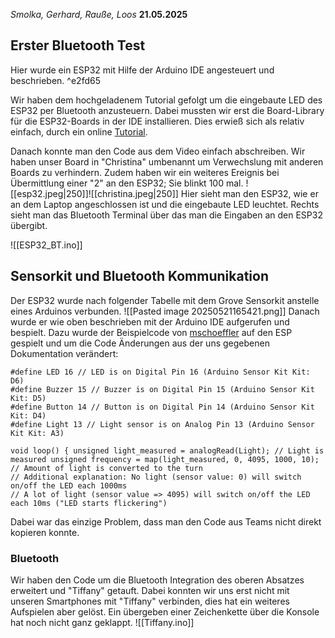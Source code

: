 *Smolka, Gerhard, Rauße, Loos* **21.05.2025**

## Erster Bluetooth Test
Hier wurde ein ESP32 mit Hilfe der Arduino IDE angesteuert und beschrieben. ^e2fd65

Wir haben dem hochgeladenem Tutorial gefolgt um die eingebaute LED des ESP32 per Bluetooth anzusteuern. Dabei mussten wir erst die Board-Library für die ESP32-Boards in der IDE installieren. Dies erwieß sich als relativ einfach, durch ein online [Tutorial](https://randomnerdtutorials.com/installing-the-esp32-board-in-arduino-ide-windows-instructions/ ).

Danach konnte man den Code aus dem Video einfach abschreiben. Wir haben unser Board in "Christina" umbenannt um Verwechslung mit anderen Boards zu verhindern. Zudem haben wir ein weiteres Ereignis bei Übermittlung einer "2" an den ESP32; Sie blinkt 100 mal.
![[esp32.jpeg|250]]![[christina.jpeg|250]]
Hier sieht man den ESP32, wie er an dem Laptop angeschlossen ist und die eingebaute LED leuchtet. Rechts sieht man das Bluetooth Terminal über das man die Eingaben an den ESP32 übergibt.

![[ESP32_BT.ino]]

## Sensorkit und Bluetooth Kommunikation
Der ESP32 wurde nach folgender Tabelle mit dem Grove Sensorkit anstelle eines Arduinos verbunden.
![[Pasted image 20250521165421.png]]
Danach wurde er wie oben beschrieben mit der Arduino IDE aufgerufen und bespielt.
Dazu wurde der Beispielcode von [mschoeffler](https://mschoeffler.com/2020/12/17/seeed-studios-arduino-sensor-kit-whats-new-whats-different-from-grove-beginner-kit-what-about-esp32/) auf den ESP gespielt und um die Code Änderungen aus der uns gegebenen Dokumentation verändert:
```Arduino
#define LED 16 // LED is on Digital Pin 16 (Arduino Sensor Kit Kit: D6) 
#define Buzzer 15 // Buzzer is on Digital Pin 15 (Arduino Sensor Kit Kit: D5)
#define Button 14 // Button is on Digital Pin 14 (Arduino Sensor Kit Kit: D4) 
#define Light 13 // Light sensor is on Analog Pin 13 (Arduino Sensor Kit Kit: A3)
```

```Arduino
void loop() { unsigned light_measured = analogRead(Light); // Light is measured unsigned frequency = map(light_measured, 0, 4095, 1000, 10); // Amount of light is converted to the turn 
// Additional explanation: No light (sensor value: 0) will switch on/off the LED each 1000ms 
// A lot of light (sensor value => 4095) will switch on/off the LED each 10ms ("LED starts flickering")
```
Dabei war das einzige Problem, dass man den Code aus Teams nicht direkt kopieren konnte.

### Bluetooth
Wir haben den Code um die Bluetooth Integration des oberen Absatzes erweitert und "Tiffany" getauft. Dabei konnten wir uns erst nicht mit unseren Smartphones mit "Tiffany" verbinden, dies hat ein weiteres Aufspielen aber gelöst. Ein übergeben einer Zeichenkette über die Konsole hat noch nicht ganz geklappt.
![[Tiffany.ino]]
